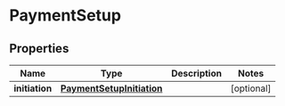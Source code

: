 
# PaymentSetup

## Properties
Name | Type | Description | Notes
------------ | ------------- | ------------- | -------------
**initiation** | [**PaymentSetupInitiation**](PaymentSetupInitiation.md) |  |  [optional]



